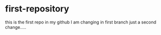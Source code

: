 # first-repository
this is the first repo in my github
I am changing in first branch
just a second change.....